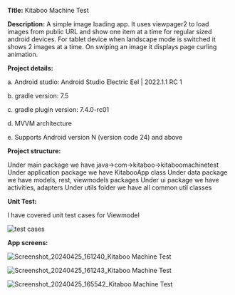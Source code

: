 <b>Title:</b> Kitaboo Machine Test

<b>Description:</b> A simple image loading app. It uses viewpager2 to load images from public URL and show one item at a time for regular sized android devices. 
For tablet device when landscape mode is switched it shows 2 images at a time. 
On swiping an image it displays page curling animation.



<b>Project details:</b>

a. Android studio: Android Studio Electric Eel | 2022.1.1 RC 1

b. gradle version: 7.5

c. gradle plugin version: 7.4.0-rc01

d. MVVM architecture

e. Supports Android version N (version code 24) and above

<b>Project structure:</b>

Under main package we have java->com->kitaboo->kitaboomachinetest
Under application package we have KitabooApp class
Under data package we have models, rest, viewmodels packages
Under ui package we have activities, adapters
Under utils folder we have all common util classes


<b>Unit Test:</b>

I have covered unit test cases for Viewmodel

![test cases](https://github.com/PratikShinde-2012/Kitaboo-machine-test/assets/44629924/b818868f-bc96-4c83-ab83-18402548d5cb)


<b>App screens:</b>

![Screenshot_20240425_161240_Kitaboo Machine Test](https://github.com/PratikShinde-2012/Kitaboo-machine-test/assets/44629924/7dd77385-4676-4873-a659-5d3e26b35845)


![Screenshot_20240425_161243_Kitaboo Machine Test](https://github.com/PratikShinde-2012/Kitaboo-machine-test/assets/44629924/8e955b6d-b94a-4574-a74e-17a6a67843e1)


![Screenshot_20240425_165542_Kitaboo Machine Test](https://github.com/PratikShinde-2012/Kitaboo-machine-test/assets/44629924/92076662-8134-42ea-8631-95b3c3149375)

